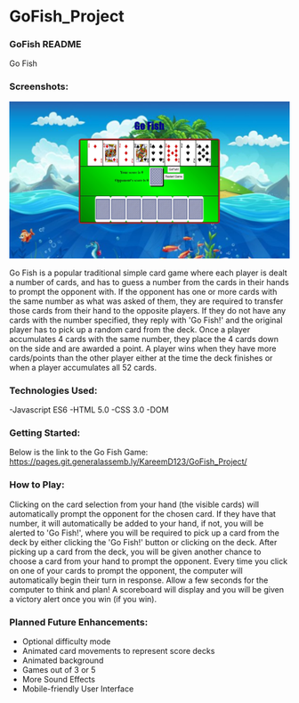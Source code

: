 
# GoFish_Project 
### GoFish README

Go Fish

### Screenshots:

<img src="gofish.JPG">

Go Fish is a popular traditional simple card game where each player is dealt a number of cards, and has to guess a number from the cards in their hands to prompt the opponent with. If the opponent has one or more cards with the same number as what was asked of them, they are required to transfer those cards from their hand to the opposite players. If they do not have any cards with the number specified, they reply with 'Go Fish!' and the original player has to pick up a random card from the deck. Once a player accumulates 4 cards with the same number, they place the 4 cards down on the side and are awarded a point. A player wins when they have more cards/points than the other player either at the time the deck finishes or when a player accumulates all 52 cards.

### Technologies Used:
-Javascript ES6
-HTML 5.0
-CSS 3.0
-DOM


### Getting Started:
Below is the link to the Go Fish Game:
https://pages.git.generalassemb.ly/KareemD123/GoFish_Project/


### How to Play: 
Clicking on the card selection from your hand (the visible cards) will automatically prompt the opponent for the chosen card. If they have that number, it will automatically be added to your hand, if not, you will be alerted to 'Go Fish!', where you will be required to pick up a card from the deck by either clicking the 'Go Fish!' button or clicking on the deck. After picking up a card from the deck, you will be given another chance to choose a card from your hand to prompt the opponent. Every time you click on one of your cards to prompt the opponent, the computer will automatically begin their turn in response. Allow a few seconds for the computer to think and plan! A scoreboard will display and you will be given a victory alert once you win (if you win).

### Planned Future Enhancements: 
- Optional difficulty mode
- Animated card movements to represent score decks
- Animated background
- Games out of 3 or 5
- More Sound Effects
- Mobile-friendly User Interface
